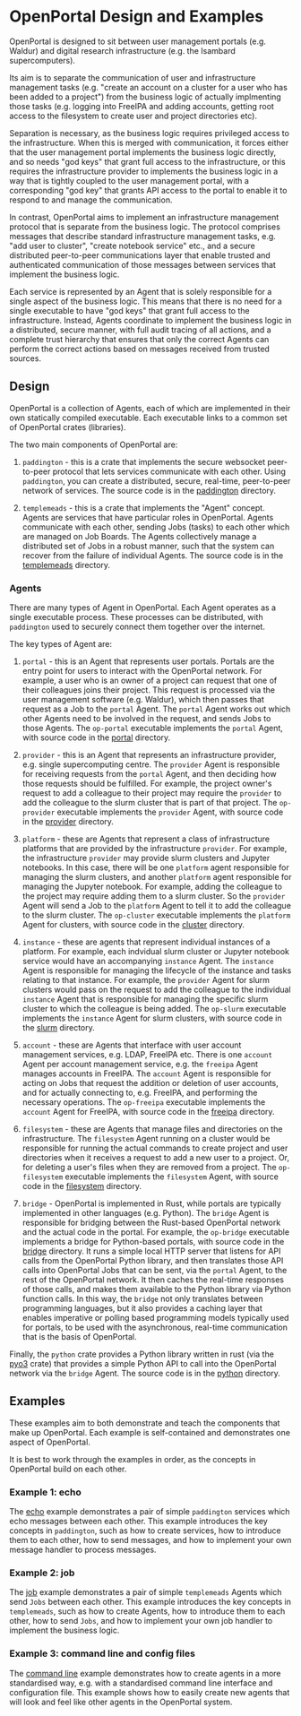 <!--
SPDX-FileCopyrightText: © 2024 Christopher Woods <Christopher.Woods@bristol.ac.uk>
SPDX-License-Identifier: CC0-1.0
-->

# OpenPortal Design and Examples

OpenPortal is designed to sit between user management portals (e.g. Waldur)
and digital research infrastructure (e.g. the Isambard supercomputers).

Its aim is to separate the communication of user and infrastructure management
tasks (e.g. "create an account on a cluster for a user who has been added
to a project") from the business logic of actually implmenting those
tasks (e.g. logging into FreeIPA and adding accounts, getting root access
to the filesystem to create user and project directories etc).

Separation is necessary, as the business logic requires privileged access
to the infrastructure. When this is merged with communication, it forces
either that the user management portal implements the business logic directly,
and so needs "god keys" that grant full access to the infrastructure, or
this requires the infrastructure provider to implements the business logic
in a way that is tightly coupled to the user management portal, with a
corresponding "god key" that grants API access to the portal to enable it
to respond to and manage the communication.

In contrast, OpenPortal aims to implement an infrastructure management
protocol that is separate from the business logic. The protocol comprises
messages that describe standard infrastructure management tasks, e.g.
"add user to cluster", "create notebook service" etc., and a secure
distributed peer-to-peer communications layer that enable trusted and
authenticated communication of those messages between services that implement
the business logic.

Each service is represented by an Agent that is solely responsible for a
single aspect of the business logic. This means that there is no
need for a single executable to have "god keys" that
grant full access to the infrastructure. Instead, Agents coordinate to
implement the business logic in a distributed, secure manner, with full
audit tracing of all actions, and a complete trust hierarchy that ensures
that only the correct Agents can perform the correct actions based on
messages received from trusted sources.

## Design

OpenPortal is a collection of Agents, each of which are implemented in their
own statically compiled executable. Each executable links to a common set
of OpenPortal crates (libraries).

The two main components of OpenPortal are:

1. `paddington` - this is a crate that implements the secure websocket
   peer-to-peer protocol that lets services communicate with each other.
   Using `paddington`, you can create a distributed, secure,
   real-time, peer-to-peer network of services. The source code
   is in the [paddington](../paddington) directory.

2. `templemeads` - this is a crate that implements the "Agent" concept.
   Agents are services that have particular roles in OpenPortal. Agents
   communicate with each other, sending Jobs (tasks) to each other which
   are managed on Job Boards. The Agents collectively manage a distributed
   set of Jobs in a robust manner, such that the system can recover from
   the failure of individual Agents. The source code is in the
   [templemeads](../templemeads) directory.

### Agents

There are many types of Agent in OpenPortal. Each Agent operates as a single
executable process. These processes can be distributed, with `paddington`
used to securely connect them together over the internet.

The key types of Agent are:

1. `portal` - this is an Agent that represents user portals. Portals
   are the entry point for users to interact with the OpenPortal network.
   For example, a user who is an owner of a project can request that
   one of their colleagues joins their project. This request is processed
   via the user management software (e.g. Waldur), which then passes that
   request as a Job to the `portal` Agent. The `portal` Agent works out
   which other Agents need to be involved in the request, and sends Jobs
   to those Agents. The `op-portal` executable implements the `portal`
   Agent, with source code in the [portal](../portal) directory.

2. `provider` - this is an Agent that represents an infrastructure provider,
   e.g. single supercomputing centre. The `provider` Agent is responsible
   for receiving requests from the `portal` Agent, and then deciding how
   those requests should be fulfilled. For example, the project owner's
   request to add a colleague to their project may require the `provider`
   to add the colleague to the slurm cluster that is part of that project.
   The `op-provider` executable implements the `provider` Agent,
   with source code in the [provider](../provider) directory.

3. `platform` - these are Agents that represent a class of infrastructure
   platforms that are provided by the infrastructure `provider`.
   For example, the infrastructure `provider` may provide slurm clusters
   and Jupyter notebooks. In this case, there will be one `platform` agent
   responsible for managing the slurm clusters, and another `platform`
   agent responsible for managing the Jupyter notebook. For example,
   adding the colleague to the project may require adding them to a slurm
   cluster. So the `provider` Agent will send a Job to the `platform`
   Agent to tell it to add the colleague to the slurm cluster.
   The `op-cluster` executable implements the `platform` Agent
   for clusters, with source code in the [cluster](../cluster) directory.

4. `instance` - these are agents that represent individual instances of
   a platform. For example, each indvidual slurm cluster or Jupyter notebook
   service would have an accompanying `instance` Agent. The `instance`
   Agent is responsible for managing the lifecycle of the instance and
   tasks relating to that instance. For example, the `provider` Agent for
   slurm clusters would pass on the request to add the colleague to the
   individual `instance` Agent that is responsible for managing the
   specific slurm cluster to which the colleague is being added.
   The `op-slurm` executable implements the `instance` Agent for slurm
   clusters, with source code in the [slurm](../slurm) directory.

5. `account` - these are Agents that interface with user account management
   services, e.g. LDAP, FreeIPA etc. There is one `account` Agent per
   account management service, e.g. the `freeipa` Agent manages
   accounts in FreeIPA. The `account` Agent is responsible for acting
   on Jobs that request the addition or deletion of user accounts, and
   for actually connecting to, e.g. FreeIPA, and performing the
   necessary operations. The `op-freeipa` executable implements the
   `account` Agent for FreeIPA, with source code in the [freeipa](../freeipa)
   directory.

6. `filesystem` - these are Agents that manage files and directories on the
   infrastructure. The `filesystem` Agent running on a cluster would be responsible
   for running the actual commands to create project and user directories
   when it receives a request to add a new user to a project. Or,
   for deleting a user's files when they are removed from a project.
   The `op-filesystem` executable implements the `filesystem` Agent,
   with source code in the [filesystem](../filesystem) directory.

7. `bridge` - OpenPortal is implemented in Rust, while portals are typically
   implemented in other languages (e.g. Python). The `bridge` Agent is
   responsible for bridging between the Rust-based OpenPortal network and
   the actual code in the portal. For example, the `op-bridge` executable
   implements a bridge for Python-based portals, with source code in the
   [bridge](../bridge) directory. It runs a simple local
   HTTP server that listens for API calls from the OpenPortal Python
   library, and then translates those API calls into OpenPortal Jobs
   that can be sent, via the `portal` Agent, to the rest of the
   OpenPortal network. It then caches the real-time responses of those
   calls, and makes them available to the Python library via Python
   function calls. In this way, the `bridge` not only translates between
   programming languages, but it also provides a caching layer that
   enables imperative or polling based programming models typically
   used for portals, to be used with the asynchronous, real-time communication
   that is the basis of OpenPortal.

Finally, the `python` crate provides a Python library written in rust
(via the [pyo3](https://pyo3.rs/v0.22.5/) crate) that provides a simple Python
API to call into the OpenPortal network via the `bridge` Agent. The source
code is in the [python](../python) directory.

## Examples

These examples aim to both demonstrate and teach the components that make
up OpenPortal. Each example is self-contained and demonstrates one aspect
of OpenPortal.

It is best to work through the examples in order, as the concepts in
OpenPortal build on each other.

### Example 1: echo

The [echo](echo) example demonstrates a pair of simple `paddington` services
which echo messages between each other. This example introduces the key
concepts in `paddington`, such as how to create services, how to introduce
them to each other, how to send messages, and how to implement your own
message handler to process messages.

### Example 2: job

The [job](job) example demonstrates a pair of simple `templemeads` Agents
which send `Jobs` between each other. This example introduces the key
concepts in `templemeads`, such as how to create Agents, how to introduce
them to each other, how to send `Jobs`, and how to implement your own
job handler to implement the business logic.

### Example 3: command line and config files

The [command line](cmdline) example demonstrates how to create agents
in a more standardised way, e.g. with a standardised command line interface
and configuration file. This example shows how to easily create new agents
that will look and feel like other agents in the OpenPortal system.
